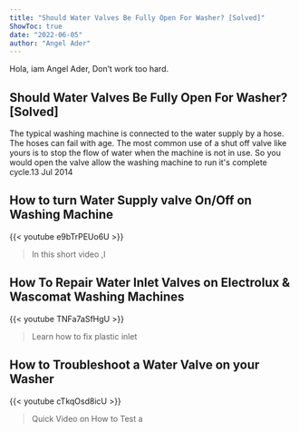 ```yaml
---
title: "Should Water Valves Be Fully Open For Washer? [Solved]"
ShowToc: true 
date: "2022-06-05"
author: "Angel Ader" 
---
```


Hola, iam Angel Ader, Don’t work too hard.
## Should Water Valves Be Fully Open For Washer? [Solved]
The typical washing machine is connected to the water supply by a hose. The hoses can fail with age. The most common use of a shut off valve like yours is to stop the flow of water when the machine is not in use. So you would open the valve allow the washing machine to run it's complete cycle.13 Jul 2014

## How to turn Water Supply valve On/Off on Washing Machine
{{< youtube e9bTrPEUo6U >}}
>In this short video ,I 

## How To Repair Water Inlet Valves on Electrolux & Wascomat Washing Machines
{{< youtube TNFa7aSfHgU >}}
>Learn how to fix plastic inlet 

## How to Troubleshoot a Water Valve on your Washer
{{< youtube cTkqOsd8icU >}}
>Quick Video on How to Test a 

